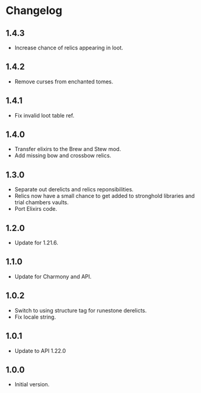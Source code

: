 # Changelog

## 1.4.3

- Increase chance of relics appearing in loot.

## 1.4.2

- Remove curses from enchanted tomes.

## 1.4.1

- Fix invalid loot table ref.

## 1.4.0

- Transfer elixirs to the Brew and Stew mod.
- Add missing bow and crossbow relics.

## 1.3.0

- Separate out derelicts and relics reponsibilities.
- Relics now have a small chance to get added to stronghold libraries and trial chambers vaults.
- Port Elixirs code.

## 1.2.0

- Update for 1.21.6.

## 1.1.0

- Update for Charmony and API.

## 1.0.2

- Switch to using structure tag for runestone derelicts.
- Fix locale string.

## 1.0.1

- Update to API 1.22.0

## 1.0.0

- Initial version.